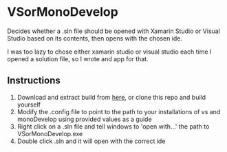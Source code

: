 VSorMonoDevelop
===============


Decides whether a .sln file should be opened with Xamarin Studio or Visual Studio based on its contents, then opens with the chosen ide.

I was too lazy to chose either xamarin studio or visual studio each time I opened a solution file, so I wrote and app for that.


Instructions
-------
1. Download and extract build from [here](http://matthewoneill.com/uploads/VSorMonoDevelop.zip "download link"), or clone this repo and build yourself
2. Modify the .config file to point to the path to your installations of vs and monoDevelop using provided values as a guide
3. Right click on a .sln file and tell windows to 'open with...' the path to VSorMonoDevelop.exe
4. Double click .sln and it will open with the correct ide